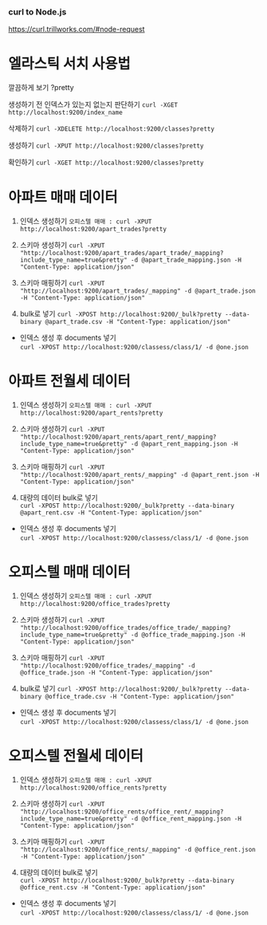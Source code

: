 ### curl to Node.js

https://curl.trillworks.com/#node-request

# 엘라스틱 서치 사용법

깔끔하게 보기 ?pretty

생성하기 전 인덱스가 있는지 없는지 판단하기
`curl -XGET http://localhost:9200/index_name`

삭제하기
`curl -XDELETE http://localhost:9200/classes?pretty`

생성하기
`curl -XPUT http://localhost:9200/classes?pretty`

확인하기
`curl -XGET http://localhost:9200/classes?pretty`

# 아파트 매매 데이터

1. 인덱스 생성하기
   `오피스텔 매매 : curl -XPUT http://localhost:9200/apart_trades?pretty`

2. 스키마 생성하기
   `curl -XPUT "http://localhost:9200/apart_trades/apart_trade/_mapping?include_type_name=true&pretty" -d @apart_trade_mapping.json -H "Content-Type: application/json" `


3. 스키마 매핑하기
   `curl -XPUT "http://localhost:9200/apart_trades/_mapping" -d @apart_trade.json -H "Content-Type: application/json"`

4. bulk로 넣기
   `curl -XPOST http://localhost:9200/_bulk?pretty --data-binary @apart_trade.csv -H "Content-Type: application/json" `

- 인덱스 생성 후 documents 넣기  
   `curl -XPOST http://localhost:9200/classess/class/1/ -d @one.json`

# 아파트 전월세 데이터

1. 인덱스 생성하기
   `오피스텔 매매 : curl -XPUT http://localhost:9200/apart_rents?pretty`

2. 스키마 생성하기
   `curl -XPUT "http://localhost:9200/apart_rents/apart_rent/_mapping?include_type_name=true&pretty" -d @apart_rent_mapping.json -H "Content-Type: application/json" `


3. 스키마 매핑하기
   `curl -XPUT "http://localhost:9200/apart_rents/_mapping" -d @apart_rent.json -H "Content-Type: application/json"`

4. 대량의 데이터 bulk로 넣기  
   `curl -XPOST http://localhost:9200/_bulk?pretty --data-binary @apart_rent.csv -H "Content-Type: application/json" `

- 인덱스 생성 후 documents 넣기  
   `curl -XPOST http://localhost:9200/classess/class/1/ -d @one.json`

# 오피스텔 매매 데이터

1. 인덱스 생성하기
   `오피스텔 매매 : curl -XPUT http://localhost:9200/office_trades?pretty`

2. 스키마 생성하기
   `curl -XPUT "http://localhost:9200/office_trades/office_trade/_mapping?include_type_name=true&pretty" -d @office_trade_mapping.json -H "Content-Type: application/json" `


3. 스키마 매핑하기
   `curl -XPUT "http://localhost:9200/office_trades/_mapping" -d @office_trade.json -H "Content-Type: application/json"`

4. bulk로 넣기
   `curl -XPOST http://localhost:9200/_bulk?pretty --data-binary @office_trade.csv -H "Content-Type: application/json" `

- 인덱스 생성 후 documents 넣기  
   `curl -XPOST http://localhost:9200/classess/class/1/ -d @one.json`

# 오피스텔 전월세 데이터

1. 인덱스 생성하기
   `오피스텔 매매 : curl -XPUT http://localhost:9200/office_rents?pretty`

2. 스키마 생성하기
   `curl -XPUT "http://localhost:9200/office_rents/office_rent/_mapping?include_type_name=true&pretty" -d @office_rent_mapping.json -H "Content-Type: application/json" `



3. 스키마 매핑하기
   `curl -XPUT "http://localhost:9200/office_rents/_mapping" -d @office_rent.json -H "Content-Type: application/json"`

4. 대량의 데이터 bulk로 넣기  
   `curl -XPOST http://localhost:9200/_bulk?pretty --data-binary @office_rent.csv -H "Content-Type: application/json" `

- 인덱스 생성 후 documents 넣기  
   `curl -XPOST http://localhost:9200/classess/class/1/ -d @one.json`

